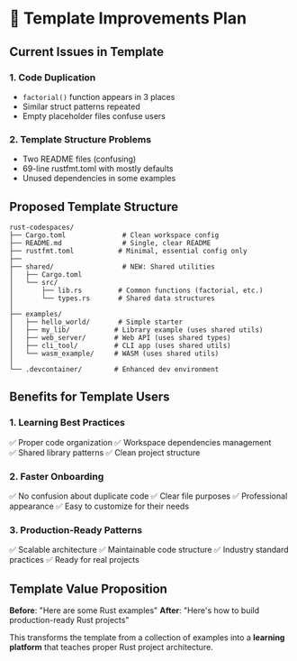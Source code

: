 # 🦀 Template Improvements Plan

## Current Issues in Template

### 1. Code Duplication

- `factorial()` function appears in 3 places
- Similar struct patterns repeated
- Empty placeholder files confuse users

### 2. Template Structure Problems

- Two README files (confusing)
- 69-line rustfmt.toml with mostly defaults
- Unused dependencies in some examples

## Proposed Template Structure

```
rust-codespaces/
├── Cargo.toml              # Clean workspace config
├── README.md               # Single, clear README
├── rustfmt.toml           # Minimal, essential config only
├──
├── shared/                 # NEW: Shared utilities
│   ├── Cargo.toml
│   └── src/
│       ├── lib.rs         # Common functions (factorial, etc.)
│       └── types.rs       # Shared data structures
│
├── examples/
│   ├── hello_world/       # Simple starter
│   ├── my_lib/           # Library example (uses shared utils)
│   ├── web_server/       # Web API (uses shared types)
│   ├── cli_tool/         # CLI app (uses shared utils)
│   └── wasm_example/     # WASM (uses shared utils)
│
└── .devcontainer/        # Enhanced dev environment
```

## Benefits for Template Users

### 1. **Learning Best Practices**

✅ Proper code organization
✅ Workspace dependencies management  
✅ Shared library patterns
✅ Clean project structure

### 2. **Faster Onboarding**

✅ No confusion about duplicate code
✅ Clear file purposes
✅ Professional appearance
✅ Easy to customize for their needs

### 3. **Production-Ready Patterns**

✅ Scalable architecture
✅ Maintainable code structure
✅ Industry standard practices
✅ Ready for real projects

## Template Value Proposition

**Before**: "Here are some Rust examples"
**After**: "Here's how to build production-ready Rust projects"

This transforms the template from a collection of examples into a
**learning platform** that teaches proper Rust project architecture.
